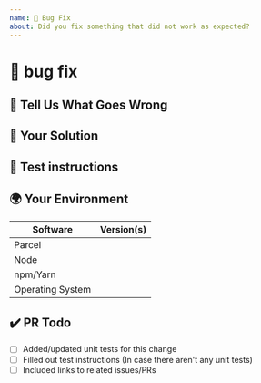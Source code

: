 ```yaml
---
name: 🐛 Bug Fix
about: Did you fix something that did not work as expected?
---
```


<!---
Thanks for filing a pull request 😄 ! Before you submit, please read the following:

Search open/closed similar issues and pull requests before submitting since someone might have pushed the same thing before!
-->

# 🐛 bug fix

<!--- Provide the details of the pull request here and include existing issues this resolves -->

## 🤔 Tell Us What Goes Wrong

<!--- Tell us what should happen -->

## 💁 Your Solution

<!--- Describe how you fixed the bug -->

## 🚨 Test instructions

<!-- In case it is impossible (or too hard) to reliably test this feature/fix with unit tests, please provide test instructions! -->

## 🌍 Your Environment

<!--- Include as many relevant details about the environment you experienced the bug in -->

| Software         | Version(s) |
| ---------------- | ---------- |
| Parcel           |
| Node             |
| npm/Yarn         |
| Operating System |

## ✔️ PR Todo

- [ ] Added/updated unit tests for this change
- [ ] Filled out test instructions (In case there aren't any unit tests)
- [ ] Included links to related issues/PRs

<!--
Love parcel? Please consider supporting our collective:
👉  https://opencollective.com/parcel/donate
-->
